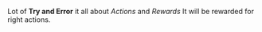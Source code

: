 
Lot of **Try and Error**
it all about _Actions_ and _Rewards_
It will be rewarded for right actions.